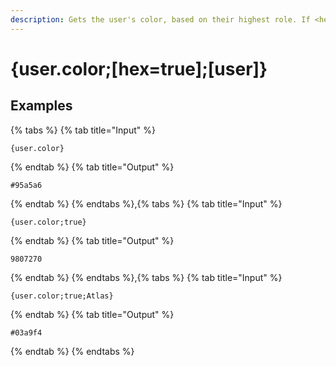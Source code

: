 ```yaml
---
description: Gets the user's color, based on their highest role. If <hex=true>, the output will be in hex (#ffffff).
---
```

# {user.color;[hex=true];[user]}
## Examples
{% tabs %}
{% tab title="Input" %}
```text
{user.color}
```
{% endtab %}
{% tab title="Output" %}
```text
#95a5a6
```
{% endtab %}
{% endtabs %},{% tabs %}
{% tab title="Input" %}
```text
{user.color;true}
```
{% endtab %}
{% tab title="Output" %}
```text
9807270
```
{% endtab %}
{% endtabs %},{% tabs %}
{% tab title="Input" %}
```text
{user.color;true;Atlas}
```
{% endtab %}
{% tab title="Output" %}
```text
#03a9f4
```
{% endtab %}
{% endtabs %}